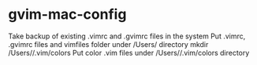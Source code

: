 # gvim-mac-config
Take backup of existing .vimrc and .gvimrc files in the system
Put .vimrc, .gvimrc files and vimfiles folder under /Users/<user> directory
mkdir /Users/<user>/.vim/colors
Put color .vim files under /Users/<user>/.vim/colors directory
